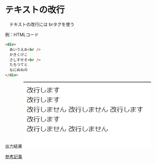 # テキストの改行

　テキストの改行には brタグを使う

例：HTMLコード
```html
<div>
  あいうえお<br />
  かきくけこ
  さしすせそ<br />
  たちつてと
  なにぬねの
</div>
```

出力結果
![brタグ検証](../images/br%E3%82%BF%E3%82%B0%E6%A4%9C%E8%A8%BC.png)

[参考記事](https://developer.mozilla.org/ja/docs/Web/HTML/Element/br)